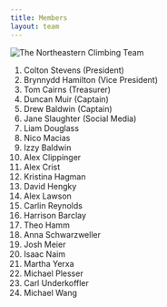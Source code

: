 ```yaml
---
title: Members
layout: team
---
```

![The Northeastern Climbing Team](/images/team_photo_2.jpg)

1. Colton Stevens (President)
1. Brynnydd Hamilton (Vice President)
1. Tom Cairns (Treasurer)
1. Duncan Muir (Captain)
1. Drew Baldwin (Captain)
1. Jane Slaughter (Social Media)
1. Liam Douglass
1. Nico Macias
1. Izzy Baldwin
1. Alex Clippinger
1. Alex Crist
1. Kristina Hagman
1. David Hengky
1. Alex Lawson
1. Carlin Reynolds
1. Harrison Barclay
1. Theo Hamm
1. Anna Schwarzweller
1. Josh Meier
1. Isaac Naim
1. Martha Yerxa
1. Michael Plesser
1. Carl Underkoffler
1. Michael Wang
